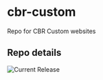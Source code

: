 # cbr-custom
Repo for CBR Custom websites 


## Repo details

![Current Release](https://img.shields.io/badge/release-v0.2.7-blue)

